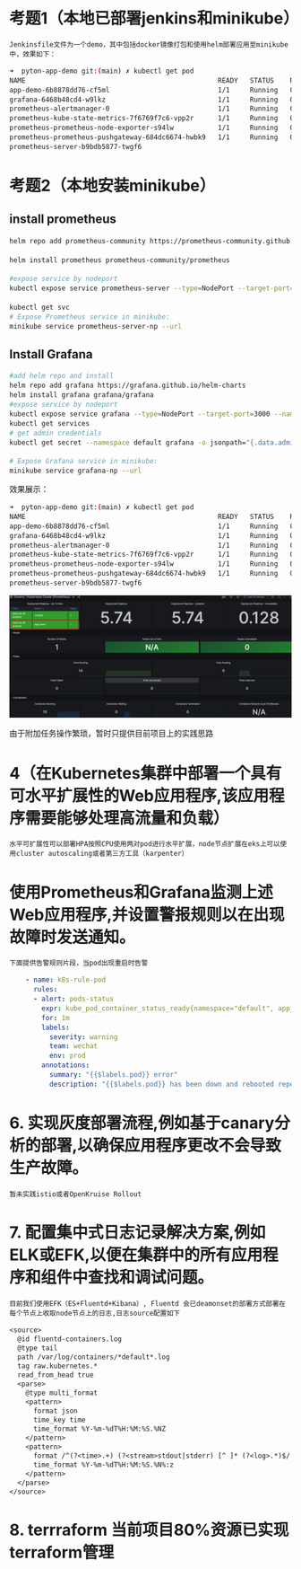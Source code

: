 
# 考题1（本地已部署jenkins和minikube）
    Jenkinsfile文件为一个demo，其中包括docker镜像打包和使用helm部署应用至minikube中，效果如下：

```bash
➜  pyton-app-demo git:(main) ✗ kubectl get pod
NAME                                                READY   STATUS    RESTARTS   AGE
app-demo-6b8878dd76-cf5ml                           1/1     Running   0          29m
grafana-6468b48cd4-w9lkz                            1/1     Running   0          17m
prometheus-alertmanager-0                           1/1     Running   0          26m
prometheus-kube-state-metrics-7f6769f7c6-vpp2r      1/1     Running   0          26m
prometheus-prometheus-node-exporter-s94lw           1/1     Running   0          26m
prometheus-prometheus-pushgateway-684dc6674-hwbk9   1/1     Running   0          26m
prometheus-server-b9bdb5877-twgf6

```

# 考题2（本地安装minikube）
## install prometheus
```bash
helm repo add prometheus-community https://prometheus-community.github.io/helm-charts

helm install prometheus prometheus-community/prometheus

#expose service by nodeport
kubectl expose service prometheus-server --type=NodePort --target-port=9090 --name=prometheus-server-np

kubectl get svc
# Expose Prometheus service in minikube:
minikube service prometheus-server-np --url
```

## Install Grafana

```bash
#add helm repo and install
helm repo add grafana https://grafana.github.io/helm-charts
helm install grafana grafana/grafana
#expose service by nodeport
kubectl expose service grafana --type=NodePort --target-port=3000 --name=grafana-np
kubectl get services
# get admin credentials
kubectl get secret --namespace default grafana -o jsonpath="{.data.admin-password}" | base64 --decode ; echo

# Expose Grafana service in minikube:
minikube service grafana-np --url

```
效果展示：
```bash
➜  pyton-app-demo git:(main) ✗ kubectl get pod
NAME                                                READY   STATUS    RESTARTS   AGE
app-demo-6b8878dd76-cf5ml                           1/1     Running   0          29m
grafana-6468b48cd4-w9lkz                            1/1     Running   0          17m
prometheus-alertmanager-0                           1/1     Running   0          26m
prometheus-kube-state-metrics-7f6769f7c6-vpp2r      1/1     Running   0          26m
prometheus-prometheus-node-exporter-s94lw           1/1     Running   0          26m
prometheus-prometheus-pushgateway-684dc6674-hwbk9   1/1     Running   0          26m
prometheus-server-b9bdb5877-twgf6

```
![grafana dashboard](grafana-prometheus/WeCom20230418-193027.png)


由于附加任务操作繁琐，暂时只提供目前项目上的实践思路

# 4（在Kubernetes集群中部署一个具有可水平扩展性的Web应用程序,该应用程序需要能够处理高流量和负载）
    水平可扩展性可以部署HPA按照CPU使用两对pod进行水平扩展，node节点扩展在eks上可以使用cluster autoscaling或者第三方工具（karpenter）

# 使用Prometheus和Grafana监测上述Web应用程序,并设置警报规则以在出现故障时发送通知。

    下面提供告警规则片段，当pod出现重启时告警

```yaml
    - name: k8s-rule-pod
      rules:
      - alert: pods-status
        expr: kube_pod_container_status_ready{namespace="default", app_kubernetes_io_managed_by="Helm"} != 1
        for: 1m
        labels:
          severity: warning
          team: wechat
          env: prod
        annotations:
          summary: "{{$labels.pod}} error"
          description: "{{$labels.pod}} has been down and rebooted repeatly for more than 1 minutes.."
```

# 6. 实现灰度部署流程,例如基于canary分析的部署,以确保应用程序更改不会导致生产故障。
    暂未实践istio或者OpenKruise Rollout

# 7. 配置集中式日志记录解决方案,例如ELK或EFK,以便在集群中的所有应用程序和组件中查找和调试问题。
    目前我们使用EFK（ES+Fluentd+Kibana）, Fluentd 会已deamonset的部署方式部署在每个节点上收取node节点上的日志,日志source配置如下

```
<source>
  @id fluentd-containers.log
  @type tail
  path /var/log/containers/*default*.log
  tag raw.kubernetes.*
  read_from_head true
  <parse>
    @type multi_format
    <pattern>
      format json
      time_key time
      time_format %Y-%m-%dT%H:%M:%S.%NZ
    </pattern>
    <pattern>
      format /^(?<time>.+) (?<stream>stdout|stderr) [^ ]* (?<log>.*)$/
      time_format %Y-%m-%dT%H:%M:%S.%N%:z
    </pattern>
  </parse>
</source>
```

# 8. terrraform 当前项目80%资源已实现terraform管理
